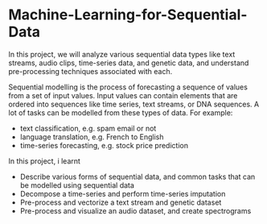 # Machine-Learning-for-Sequential-Data
In this project, we will analyze various sequential data types like text streams, audio clips, time-series data, and genetic data, and understand pre-processing techniques associated with each.

Sequential modelling is the process of forecasting a sequence of values from a set of input values. Input values can contain elements that are ordered into sequences like time series, text streams, or DNA sequences. A lot of tasks can be modelled from these types of data. For example:
- text classification, e.g. spam email or not 
- language translation, e.g. French to English
- time-series forecasting, e.g. stock price prediction

In this project, i learnt
- Describe various forms of sequential data, and common tasks that can be modelled using sequential data
- Decompose a time-series and perform time-series imputation
- Pre-process and vectorize a text stream and genetic dataset 
- Pre-process and visualize an audio dataset, and create spectrograms

